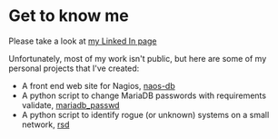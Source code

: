 # Get to know me

Please take a look at [my Linked In page](https://www.linkedin.com/in/steve-simpson-red)

Unfortunately, most of my work isn't public, but here are some of my personal projects that I've created:

* A front end web site for Nagios, [naos-db](https://github.com/SteveSimpson/naos-db)
* A python script to change MariaDB passwords with requirements validate, [mariadb_passwd](https://github.com/SteveSimpson/maria_passwd)
* A python script to identify rogue (or unknown) systems on a small network, [rsd](https://github.com/SteveSimpson/rsd) 


